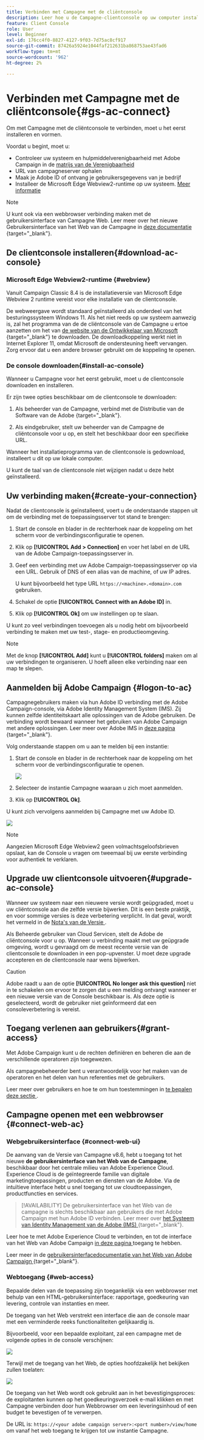 ```yaml
---
title: Verbinden met Campagne met de cliëntconsole
description: Leer hoe u de Campagne-clientconsole op uw computer installeert en verbinding maakt met Adobe Campaign
feature: Client Console
role: User
level: Beginner
exl-id: 176cc4f0-8827-4127-9f03-7d75ac8cf917
source-git-commit: 87426a5924e1044faf212631ba868753ae43fad6
workflow-type: tm+mt
source-wordcount: '962'
ht-degree: 2%

---
```


# Verbinden met Campagne met de cliëntconsole{#gs-ac-connect}

Om met Campagne met de cliëntconsole te verbinden, moet u het eerst installeren en vormen.

Voordat u begint, moet u:

* Controleer uw systeem en hulpmiddelverenigbaarheid met Adobe Campaign in de [ matrijs van de Verenigbaarheid ](compatibility-matrix.md)
* URL van campagneserver ophalen
* Maak je Adobe ID of ontvang je gebruikersgegevens van je bedrijf
* Installeer de Microsoft Edge Webview2-runtime op uw systeem. [Meer informatie](#webview)


>[!NOTE]
>
>U kunt ook via een webbrowser verbinding maken met de gebruikersinterface van Campagne Web. Leer meer over het nieuwe Gebruikersinterface van het Web van de Campagne in [ deze documentatie ](https://experienceleague.adobe.com/docs/campaign-web/v8/campaign-web-home.html) {target="_blank"}.


## De clientconsole installeren{#download-ac-console}

### Microsoft Edge Webview2-runtime {#webview}

Vanuit Campaign Classic 8.4 is de installatieversie van Microsoft Edge Webview 2 runtime vereist voor elke installatie van de clientconsole.

De webweergave wordt standaard geïnstalleerd als onderdeel van het besturingssysteem Windows 11. Als het niet reeds op uw systeem aanwezig is, zal het programma van de de cliëntconsole van de Campagne u ertoe aanzetten om het van [ de website van de Ontwikkelaar van Microsoft ](http://www.adobe.com/go/acc-ms-webview2-runtime-download) {target="_blank"} te downloaden. De downloadkoppeling werkt niet in Internet Explorer 11, omdat Microsoft de ondersteuning heeft vervangen. Zorg ervoor dat u een andere browser gebruikt om de koppeling te openen.

### De console downloaden{#install-ac-console}

Wanneer u Campagne voor het eerst gebruikt, moet u de clientconsole downloaden en installeren.

Er zijn twee opties beschikbaar om de clientconsole te downloaden:

1. Als beheerder van de Campagne, verbind met de Distributie van de Software van de Adobe [ ](https://experience.adobe.com/#/downloads/content/software-distribution/en/campaign.html) {target="_blank"}.

1. Als eindgebruiker, stelt uw beheerder van de Campagne de cliëntconsole voor u op, en stelt het beschikbaar door een specifieke URL.

Wanneer het installatieprogramma van de clientconsole is gedownload, installeert u dit op uw lokale computer.

U kunt de taal van de clientconsole niet wijzigen nadat u deze hebt geïnstalleerd.

## Uw verbinding maken{#create-your-connection}

Nadat de clientconsole is geïnstalleerd, voert u de onderstaande stappen uit om de verbinding met de toepassingsserver tot stand te brengen:

1. Start de console en blader in de rechterhoek naar de koppeling om het scherm voor de verbindingsconfiguratie te openen.

1. Klik op **[!UICONTROL Add > Connection]** en voer het label en de URL van de Adobe Campaign-toepassingsserver in.

1. Geef een verbinding met uw Adobe Campaign-toepassingsserver op via een URL. Gebruik of DNS of een alias van de machine, of uw IP adres.

   U kunt bijvoorbeeld het type URL `https://<machine>.<domain>.com` gebruiken.

1. Schakel de optie **[!UICONTROL Connect with an Adobe ID]** in.

1. Klik op **[!UICONTROL Ok]** om uw instellingen op te slaan.

U kunt zo veel verbindingen toevoegen als u nodig hebt om bijvoorbeeld verbinding te maken met uw test-, stage- en productieomgeving.

>[!NOTE]
>
>Met de knop **[!UICONTROL Add]** kunt u **[!UICONTROL folders]** maken om al uw verbindingen te organiseren. U hoeft alleen elke verbinding naar een map te slepen.

## Aanmelden bij Adobe Campaign {#logon-to-ac}

Campagnegebruikers maken via hun Adobe ID verbinding met de Adobe Campaign-console, via Adobe Identity Management System (IMS). Zij kunnen zelfde identiteitskaart alle oplossingen van de Adobe gebruiken. De verbinding wordt bewaard wanneer het gebruiken van Adobe Campaign met andere oplossingen. Leer meer over Adobe IMS in [ deze pagina ](https://helpx.adobe.com/enterprise/using/identity.html) {target="_blank"}.

Volg onderstaande stappen om u aan te melden bij een instantie:

1. Start de console en blader in de rechterhoek naar de koppeling om het scherm voor de verbindingsconfiguratie te openen.

   ![](assets/connectToCampaign.png)

1. Selecteer de instantie Campagne waaraan u zich moet aanmelden.

1. Klik op **[!UICONTROL Ok]**.

U kunt zich vervolgens aanmelden bij Campagne met uw Adobe ID.

![](assets/adobeID.png)

>[!NOTE]
>
>Aangezien Microsoft Edge Webview2 geen volmachtsgeloofsbrieven opslaat, kan de Console u vragen om tweemaal bij uw eerste verbinding voor authentiek te verklaren.

## Upgrade uw clientconsole uitvoeren{#upgrade-ac-console}

Wanneer uw systeem naar een nieuwere versie wordt geüpgraded, moet u uw cliëntconsole aan die zelfde versie bijwerken. Dit is een beste praktijk, en voor sommige versies is deze verbetering verplicht. In dat geval, wordt het vermeld in de [ Nota&#39;s van de Versie ](release-notes.md).

Als Beheerde gebruiker van Cloud Servicen, stelt de Adobe de cliëntconsole voor u op. Wanneer u verbinding maakt met uw geüpgrade omgeving, wordt u gevraagd om de meest recente versie van de clientconsole te downloaden in een pop-upvenster. U moet deze upgrade accepteren en de clientconsole naar wens bijwerken.

>[!CAUTION]
>
>Adobe raadt u aan de optie **[!UICONTROL No longer ask this question]** niet in te schakelen om ervoor te zorgen dat u een melding ontvangt wanneer er een nieuwe versie van de Console beschikbaar is. Als deze optie is geselecteerd, wordt de gebruiker niet geïnformeerd dat een consoleverbetering is vereist.
>



## Toegang verlenen aan gebruikers{#grant-access}

Met Adobe Campaign kunt u de rechten definiëren en beheren die aan de verschillende operatoren zijn toegewezen.

Als campagnebeheerder bent u verantwoordelijk voor het maken van de operatoren en het delen van hun referenties met de gebruikers.

Leer meer over gebruikers en hoe te om hun toestemmingen in [ te bepalen deze sectie ](gs-permissions.md).


## Campagne openen met een webbrowser {#connect-web-ac}

### Webgebruikersinterface {#connect-web-ui}

De aanvang van de Versie van Campagne v8.6, hebt u toegang tot het nieuwe **de gebruikersinterface van het Web van de Campagne**, beschikbaar door het centrale milieu van Adobe Experience Cloud. Experience Cloud is de geïntegreerde familie van digitale marketingtoepassingen, producten en diensten van de Adobe. Via de intuïtieve interface hebt u snel toegang tot uw cloudtoepassingen, productfuncties en services.

>[!AVAILABILITY]
>De gebruikersinterface van het Web van de campagne is slechts beschikbaar aan gebruikers die met Adobe Campaign met hun Adobe ID verbinden. Leer meer over [ het Systeem van Identity Management van de Adobe (IMS) ](https://helpx.adobe.com/enterprise/using/identity.html) {target="_blank"}.
>

Leer hoe te met Adobe Experience Cloud te verbinden, en tot de interface van het Web van Adobe Campaign [ in deze pagina ](campaign-ui.md#ac-web-ui) toegang te hebben.

Leer meer in de [ gebruikersinterfacedocumentatie van het Web van Adobe Campaign ](https://experienceleague.adobe.com/en/docs/campaign-web/v8/campaign-web-home) {target="_blank"}.

### Webtoegang {#web-access}

Bepaalde delen van de toepassing zijn toegankelijk via een webbrowser met behulp van een HTML-gebruikersinterface: rapportage, goedkeuring van levering, controle van instanties en meer.

De toegang van het Web verstrekt een interface die aan de console maar met een verminderde reeks functionaliteiten gelijkaardig is.

Bijvoorbeeld, voor een bepaalde exploitant, zal een campagne met de volgende opties in de console verschijnen:

![](assets/campaign-from-console.png)

Terwijl met de toegang van het Web, de opties hoofdzakelijk het bekijken zullen toelaten:

![](assets/campaign-from-web.png)

De toegang van het Web wordt ook gebruikt aan in het bevestigingsproces: de exploitanten kunnen op het goedkeuringsverzoek e-mail klikken en met Campagne verbinden door hun Webbrowser om een leveringsinhoud of een budget te bevestigen of te verwerpen.

De URL is: `https://<your adobe campaign server>:<port number>/view/home` om vanaf het web toegang te krijgen tot uw instantie Campagne.
